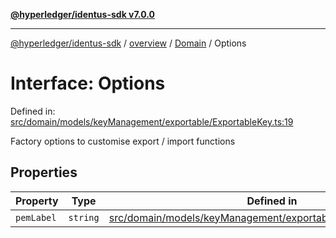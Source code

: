 [**@hyperledger/identus-sdk v7.0.0**](../../../../README.md)

***

[@hyperledger/identus-sdk](../../../../README.md) / [overview](../../../README.md) / [Domain](../README.md) / Options

# Interface: Options

Defined in: [src/domain/models/keyManagement/exportable/ExportableKey.ts:19](https://github.com/hyperledger/identus-edge-agent-sdk-ts/blob/96423ee84b124a31ce63036d9d623d1cb73a13c2/src/domain/models/keyManagement/exportable/ExportableKey.ts#L19)

Factory options to customise export / import functions

## Properties

| Property | Type | Defined in |
| ------ | ------ | ------ |
| <a id="pemlabel"></a> `pemLabel` | `string` | [src/domain/models/keyManagement/exportable/ExportableKey.ts:20](https://github.com/hyperledger/identus-edge-agent-sdk-ts/blob/96423ee84b124a31ce63036d9d623d1cb73a13c2/src/domain/models/keyManagement/exportable/ExportableKey.ts#L20) |
